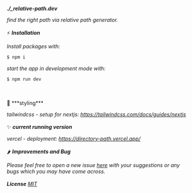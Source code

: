 ***./_relative-path.dev***

*find the right path via relative path generator.*
<br />
<br />
⚡️ ***Installation***

*Install packages with:*

```bash
$ npm i
```
*start the app in development mode with:*

```bash
$ npm run dev
```
<br />
<br />
💅 ***styling***

*tailwindcss - setup for nextjs:*
*https://tailwindcss.com/docs/guides/nextjs*
<br />
<br />
✨ ***current running version***

*vercel - deployment:*
*https://directory-path.vercel.app/*
<br />
<br />
🌶️ ***Improvements and Bug***

*Please feel free to open a new issue [here](https://github.com/schaeferjessica/directory-path/issues) with your suggestions or any bugs which you may have come across.*
<br />
<br />
***License*** *[MIT](https://github.com/ghosh/uiGradients/blob/master/LICENSE.md)*

